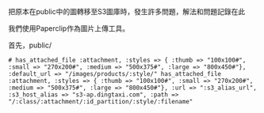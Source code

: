 把原本在public中的圖轉移至S3圖庫時，發生許多問題，解法和問題記錄在此

我們使用Paperclip作為圖片上傳工具。

首先，public/

```
# has_attached_file :attachment, :styles => { :thumb => "100x100#", :small => "270x200#", :medium => "500x375#", :large => "800x450#"}, :default_url => "/images/products/:style/" has_attached_file :attachment, :styles => { :thumb => "100x100#", :small => "270x200#", :medium => "500x375#", :large => "800x450#"}, :url => ":s3_alias_url", :s3_host_alias => "s3-ap.dingtaxi.com", :path => "/:class/:attachment/:id_partition/:style/:filename"
```


